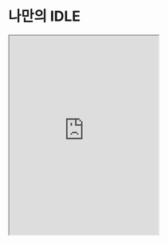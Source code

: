 # 나만의 IDLE

<iframe
  loading="lazy" title="Python Playground" src="https://trinket.io/embed/python3/fa7de26cef" height="400" />

